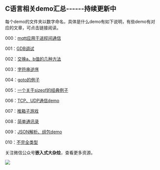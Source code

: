 ## C语言相关demo汇总------持续更新中

每个demo的文件夹以数字命名，具体是什么demo有如下说明，有些demo有对应的文章，可点击链接阅读。

000：[mqtt应用于进程间通信](https://t.1yb.co/6pAD)

001：[GDB调试](https://t.1yb.co/6pB6)

002：[交换a、b值的几种方法](https://t.1yb.co/6xM6)

003：[字符串逆序](https://t.1yb.co/6BXs)

004：[goto的例子](https://t.1yb.co/6BXx)

005：[一个关于sizeof的经典例子](https://t.1yb.co/6BXD)

006：[TCP、UDP通信demo](https://t.1yb.co/6BYl)

007：[推箱子游戏](https://t.1yb.co/6BYV)

008：[简单通讯录](https://t.1yb.co/6BZX)

009：[JSON解析、组包demo](https://t.1yb.co/6C0T)

010：[不完全类型](https://t.1yb.co/7y87)

关注微信公众号**嵌入式大杂烩**，查看更多资源。

[![](https://s1.ax1x.com/2020/09/16/w2fqLn.jpg)](https://imgchr.com/i/w2fqLn)

